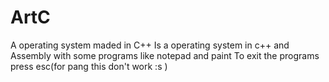 # ArtC
A operating system maded in C++
Is a operating system in c++ and Assembly with some programs like notepad and paint
To exit the programs press esc(for pang this don't work :s  )
